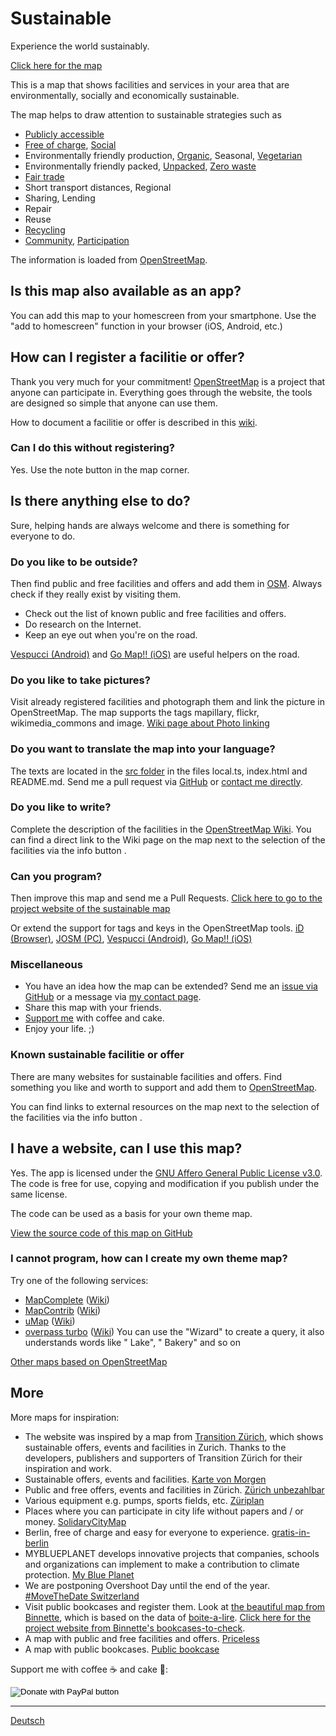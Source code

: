 # Sustainable

Experience the world sustainably.

[Click here for the map](https://sustainable.zottelig.ch)

This is a map that shows facilities and services in your area that are environmentally, socially and economically sustainable.

The map helps to draw attention to sustainable strategies such as

- <i class="fas fa-universal-access"></i> [Publicly accessible](https://wiki.openstreetmap.org/wiki/Key:access)
- <i class="fas fa-heart"></i> [Free of charge](https://wiki.openstreetmap.org/wiki/Key:fee), [Social](https://wiki.openstreetmap.org/wiki/Key:social_facility)
- Environmentally friendly production, <i class="fas fa-seedling"></i> [Organic](https://wiki.openstreetmap.org/wiki/Key:organic), Seasonal, <i class="fas fa-cheese"></i> <i class="fas fa-carrot"></i> [Vegetarian](https://wiki.openstreetmap.org/wiki/Key:diet)
- <i class="fas fa-hands"></i> Environmentally friendly packed, [Unpacked](https://wiki.openstreetmap.org/wiki/Key:bulk_purchase), [Zero waste](https://wiki.openstreetmap.org/wiki/Key:zero_waste)
- <i class="fas fa-handshake"></i> [Fair trade](https://wiki.openstreetmap.org/wiki/Key:fair_trade)
- <i class="fas fa-map-marker-alt"></i> Short transport distances, Regional
- <i class="fas fa-redo-alt"></i> Sharing, Lending
- <i class="fas fa-tools"></i> Repair
- <i class="fas fa-exchange-alt"></i> Reuse
- <i class="fas fa-recycle"></i> [Recycling](https://wiki.openstreetmap.org/wiki/Tag:amenity%3Drecycling)
- [Community](https://wiki.openstreetmap.org/wiki/Tag:amenity%3Dcommunity_centre), [Participation](https://wiki.openstreetmap.org/wiki/Key:operator:type)

The information is loaded from [OpenStreetMap](https://www.openstreetmap.org).

## Is this map also available as an app?

You can add this map to your homescreen from your smartphone. Use the "add to homescreen" function in your browser (iOS, Android, etc.)

## How can I register a facilitie or offer?

Thank you very much for your commitment! [OpenStreetMap](https://www.openstreetmap.org) is a project that anyone can participate in. Everything goes through the website, the tools are designed so simple that anyone can use them.

How to document a facilitie or offer is described in this [wiki](https://wiki.openstreetmap.org/).

### Can I do this without registering?

Yes. Use the <i class="fas fa-comment-alt"></i> note button in the map corner.

## Is there anything else to do?

Sure, helping hands are always welcome and there is something for everyone to do.

### Do you like to be outside?

Then find public and free facilities and offers and add them in [OSM](https://www.openstreetmap.org). Always check if they really exist by visiting them.

- Check out the list of known public and free facilities and offers.
- Do research on the Internet.
- Keep an eye out when you're on the road.

[Vespucci (Android)](https://wiki.openstreetmap.org/wiki/Vespucci) and [Go Map!! (iOS)](https://wiki.openstreetmap.org/wiki/Go_Map!!) are useful helpers on the road.

### Do you like to take pictures?

Visit already registered facilities and photograph them and link the picture in OpenStreetMap. The map supports the tags mapillary, flickr, wikimedia_commons and image. [Wiki page about Photo linking](https://wiki.openstreetmap.org/wiki/Photo_linking)

### Do you want to translate the map into your language?

The texts are located in the [src folder](https://github.com/ToastHawaii/sustainable-map/tree/master/src) in the files local.ts, index.html and README.md. Send me a pull request via [GitHub](https://github.com/ToastHawaii/sustainable-map) or [contact me directly](https://it.zottelig.ch/kontakt).

### Do you like to write?

Complete the description of the facilities in the [OpenStreetMap Wiki](https://wiki.openstreetmap.org/wiki/Map_Features). You can find a direct link to the Wiki page on the map next to the selection of the facilities via the info button <i class="fas fa-info-circle"></i>.

### Can you program?

Then improve this map and send me a Pull Requests. [Click here to go to the project website of the sustainable map](https://github.com/ToastHawaii/sustainable-map)

Or extend the support for tags and keys in the OpenStreetMap tools. [iD (Browser)](https://wiki.openstreetmap.org/wiki/ID), [JOSM (PC)](https://wiki.openstreetmap.org/wiki/JOSM), [Vespucci (Android)](https://wiki.openstreetmap.org/wiki/Vespucci), [Go Map!! (iOS)](https://wiki.openstreetmap.org/wiki/Go_Map!!)

### Miscellaneous

- You have an idea how the map can be extended? Send me an [issue via GitHub](https://github.com/ToastHawaii/sustainable-map/issues/new) or a message via [my contact page](https://it.zottelig.ch/kontakt).
- Share this map with your friends.
- [Support me](https://it.zottelig.ch/%C3%BCber-mich) with coffee and cake.
- Enjoy your life. ;)

### Known sustainable facilitie or offer

There are many websites for sustainable facilities and offers. Find something you like and worth to support and add them to [OpenStreetMap](https://www.openstreetmap.org).

You can find links to external resources on the map next to the selection of the facilities via the info button <i class="fas fa-info-circle"></i>.

## I have a website, can I use this map?

Yes. The app is licensed under the [GNU Affero General Public License v3.0](https://github.com/ToastHawaii/sustainable-map/blob/master/LICENSE). The code is free for use, copying and modification if you publish under the same license.

The code can be used as a basis for your own theme map.

[View the source code of this map on GitHub](https://github.com/ToastHawaii/sustainable-map)

### I cannot program, how can I create my own theme map?

Try one of the following services:

- [MapComplete](https://mapcomplete.org) ([Wiki](https://wiki.openstreetmap.org/wiki/MapComplete))
- [MapContrib](https://www.mapcontrib.xyz/) ([Wiki](https://wiki.openstreetmap.org/wiki/MapContrib))
- [uMap](https://umap.openstreetmap.fr/en/) ([Wiki](https://wiki.openstreetmap.org/wiki/UMap))
- [overpass turbo](https://overpass-turbo.eu/) ([Wiki](https://wiki.openstreetmap.org/wiki/Overpass_turbo)) You can use the "Wizard" to create a query, it also understands words like " Lake", " Bakery" and so on

[Other maps based on OpenStreetMap](https://osm-apps.zottelig.ch/)

## More

More maps for inspiration:

- The website was inspired by a map from [Transition Zürich](http://www.transition-zuerich.ch/), which shows sustainable offers, events and facilities in Zurich. Thanks to the developers, publishers and supporters of Transition Zürich for their inspiration and work.
- Sustainable offers, events and facilities. [Karte von Morgen](https://kartevonmorgen.org/)
- Public and free offers, events and facilities in Zürich. [Zürich unbezahlbar](https://www.zuerichunbezahlbar.ch/map/)
- Various equipment e.g. pumps, sports fields, etc. [Züriplan](https://www.maps.stadt-zuerich.ch/zueriplan3/Stadtplan.aspx)
- Places where you can participate in city life without papers and / or money. [SolidaryCityMap](https://solidary.city/)
- Berlin, free of charge and easy for everyone to experience. [gratis-in-berlin](https://www.gratis-in-berlin.de/)
- MYBLUEPLANET develops innovative projects that companies, schools and organizations can implement to make a contribution to climate protection. [My Blue Planet](https://www.myblueplanet.ch/en/)
- We are postponing Overshoot Day until the end of the year. [#MoveTheDate Switzerland](https://www.movethedate.ch/map)
- Visit public bookcases and register them. Look at [the beautiful map from Binnette](https://umap.openstreetmap.fr/fr/map/osm-bookcases-and-boite-a-lire_362287#15/45.2010/5.7389), which is based on the data of [boite-a-lire](https://www.boite-a-lire.com/). [Click here for the project website from Binnette's bookcases-to-check](https://github.com/Binnette/bookcases-to-check).
- A map with public and free facilities and offers. [Priceless](https://priceless.zottelig.ch/)
- A map with public bookcases. [Public bookcase](https://book-exchange.zottelig.ch/)

Support me with coffee ☕ and cake 🍰:

<form action="https://www.paypal.com/cgi-bin/webscr" method="post" target="_top">
<input type="hidden" name="cmd" value="_s-xclick" />
<input type="hidden" name="hosted_button_id" value="JFWXTYPKBD2YA" />
<input type="image" src="https://www.paypalobjects.com/en_US/CH/i/btn/btn_donateCC_LG.gif" border="0" name="submit" title="PayPal - The safer, easier way to pay online!" alt="Donate with PayPal button" />
</form>

---

[Deutsch](/de/docs/)
